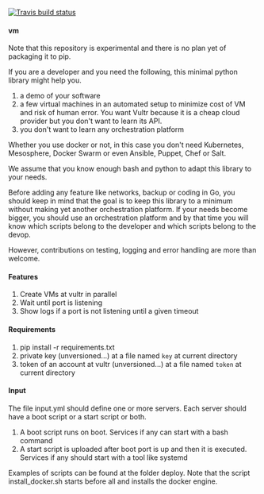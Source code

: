 [![Travis build status](https://travis-ci.org/nicosmaris/vm.png?branch=master)](https://travis-ci.org/nicosmaris/vm)

#### vm

Note that this repository is experimental and there is no plan yet of packaging it to pip.

If you are a developer and you need the following, this minimal python library might help you.

1. a demo of your software
2. a few virtual machines in an automated setup to minimize cost of VM and risk of human error. You want Vultr because it is a cheap cloud provider but you don't want to learn its API.
3. you don't want to learn any orchestration platform

Whether you use docker or not, in this case you don't need Kubernetes, Mesosphere, Docker Swarm or even Ansible, Puppet, Chef or Salt.

We assume that you know enough bash and python to adapt this library to your needs.

Before adding any feature like networks, backup or coding in Go, you should keep in mind that the goal is to keep this library to a minimum without making yet another orchestration platform.
If your needs become bigger, you should use an orchestration platform and by that time you will know which scripts belong to the developer and which scripts belong to the devop.

However, contributions on testing, logging and error handling are more than welcome.

#### Features

1. Create VMs at vultr in parallel
2. Wait until port is listening
3. Show logs if a port is not listening until a given timeout

#### Requirements

1. pip install -r requirements.txt
2. private key (unversioned...) at a file named `key` at current directory
3. token of an account at vultr (unversioned...) at a file named `token` at current directory

#### Input

The file input.yml should define one or more servers. Each server should have a boot script or a start script or both.

1. A boot script runs on boot. Services if any can start with a bash command
2. A start script is uploaded after boot port is up and then it is executed. Services if any should start with a tool like systemd

Examples of scripts can be found at the folder deploy. Note that the script install_docker.sh starts before all and installs the docker engine.

